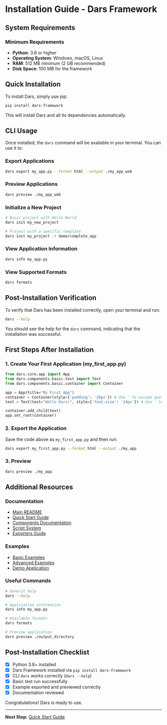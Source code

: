# Installation Guide - Dars Framework

## System Requirements

### Minimum Requirements

- **Python**: 3.8 or higher
- **Operating System**: Windows, macOS, Linux
- **RAM**: 512 MB minimum (2 GB recommended)
- **Disk Space**: 100 MB for the framework

## Quick Installation

To install Dars, simply use pip:

```bash
pip install dars-framework
```

This will install Dars and all its dependencies automatically.

## CLI Usage

Once installed, the `dars` command will be available in your terminal. You can use it to:

### Export Applications

```bash
dars export my_app.py --format html --output ./my_app_web
```

### Preview Applications

```bash
dars preview ./my_app_web
```

### Initialize a New Project

```bash
# Basic project with Hello World
dars init my_new_project

# Project with a specific template
dars init my_project -t demo/complete_app
```

### View Application Information

```bash
dars info my_app.py
```

### View Supported Formats

```bash
dars formats
```

## Post-Installation Verification

To verify that Dars has been installed correctly, open your terminal and run:

```bash
dars --help
```

You should see the help for the `dars` command, indicating that the installation was successful.

## First Steps After Installation

### 1. Create Your First Application (my_first_app.py)

```python
from dars.core.app import App
from dars.components.basic.text import Text
from dars.components.basic.container import Container

app = App(title="My First App")
container = Container(style={'padding': '20px'}) # Use ' to escape quotes
text = Text(text="Hello Dars!", style={'font-size': '24px'}) # Use ' to escape quotes

container.add_child(text)
app.set_root(container)
```

### 2. Export the Application

Save the code above as `my_first_app.py` and then run:

```bash
dars export my_first_app.py --format html --output ./my_app
```

### 3. Preview

```bash
dars preview ./my_app
```

## Additional Resources

### Documentation

- [Main README](../README.md)
- [Quick Start Guide](../dars/docs/getting_started.md)
- [Components Documentation](../dars/docs/components.md)
- [Script System](../dars/docs/scripts.md)
- [Exporters Guide](../dars/docs/exporters.md)

### Examples

- [Basic Examples](../dars/templates/examples/basic/)
- [Advanced Examples](../dars/templates/examples/advanced/)
- [Demo Application](../dars/templates/examples/demo/)

### Useful Commands

```bash
# General help
dars --help

# Application information
dars info my_app.py

# Available formats
dars formats

# Preview application
dars preview ./output_directory
```

## Post-Installation Checklist

- [x] Python 3.8+ installed
- [x] Dars Framework installed via `pip install dars-framework`
- [x] CLI `dars` works correctly (`dars --help`)
- [x] Basic test run successfully
- [x] Example exported and previewed correctly
- [x] Documentation reviewed

Congratulations! Dars is ready to use.

---

**Next Step:** [Quick Start Guide](../dars/docs/getting_started.md)
